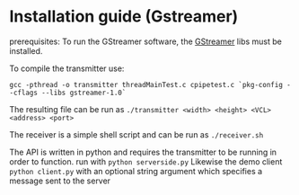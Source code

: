 # Installation guide (Gstreamer)
prerequisites:
To run the GStreamer software, the [GStreamer](https://gstreamer.freedesktop.org/documentation/installing/index.html) libs must be installed.

To compile the transmitter use:

`` gcc -pthread -o transmitter threadMainTest.c cpipetest.c `pkg-config --cflags --libs gstreamer-1.0` ``

The resulting file can be run as `./transmitter <width> <height> <VCL> <address> <port>`

The receiver is a simple shell script and can be run as `./receiver.sh`

The API is written in python and requires the transmitter to be running in order to function.
run with `python serverside.py`
Likewise the demo client `python client.py` with an optional string argument <cmd> which specifies a message sent to the server
#
